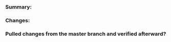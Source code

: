 ### Summary:
<!-- Brief description of changes. --> 

### Changes:
<!-- Quick list of main changes. --> 

### Pulled changes from the master branch and verified afterward?
<!-- Did you pull changes from the master branch and verify that the application as a whole works afterward before opening the merge request?-->
